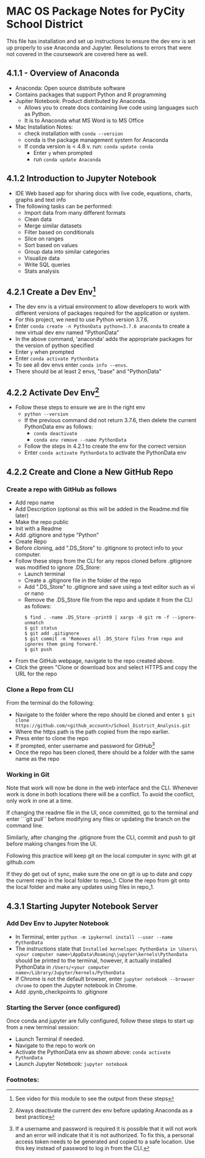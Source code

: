 # MAC OS Package Notes for PyCity School District
This file has installation and set up instructions to ensure the dev env is set up properly to use Anaconda and Jupyter. Resolutions to errors that were not covered in the coursework are covered here as well.

## 4.1.1 - Overview of Anaconda
- Anaconda: Open source distribute software
- Contains packages that support Python and R programming
- Jupiter Notebook: Product distributed by Anaconda.
   - Allows you to create docs containing live code using languages such as Python.
   - It is to Anaconda what MS Word is to MS Office
 - Mac Installation Notes: 
   - check installation with ```conda --version```
   - conda is the package management system for Anaconda
   - If conda version is < 4.8 v. run: ```conda update conda```
      - Enter ```y``` when prompted
      - run ```conda update Anaconda```

## 4.1.2 Introduction to Jupyter Notebook
- IDE Web based app for sharing docs with live code, equations, charts, graphs and text info
- The following tasks can be performed:
   - Import data from many different formats
   - Clean data
   - Merge similar datasets
   - Filter based on conditionals
   - Slice on ranges
   - Sort based on values
   - Group data into similar categories
   - Visualize data
   - Write SQL queries
   - Stats analysis
  
## 4.2.1 Create a Dev Env[^1]
- The dev env is a virtual environment to allow developers to work with different versions of packages required for the application or system.
- For this project, we need to use Python version 3.7.6.
- Enter ```conda create -n PythonData python=3.7.6 anaconda``` to create a new virtual dev env named "PythonData"
- In the above command, 'anaconda' adds the appropriate packages for the version of python specified
- Enter ```y``` when prompted
- Enter ```conda activate PythonData```
- To see all dev envs enter ```conda info --envs```.
- There should be at least 2 envs, "base" and "PythonData"

## 4.2.2 Activate Dev Env[^2]
- Follow these steps to ensure we are in the right env
   - ```python --version``` 
   - If the previous command did not return 3.7.6, then delete the current PythonData env as follows:
      - ```conda deactivate```
      - ```conda env remove --name PythonData```
   - Follow the steps in 4.2.1 to create the env for the correct version
   - Enter ```conda activate PythonData``` to activate the PythonData env
  
## 4.2.2 Create and Clone a New GitHub Repo
 
### Create a repo with GitHub as follows
- Add repo name
- Add Description (optional as this will be added in the Readme.md file later)
- Make the repo public
- Init with a Readme
- Add .gitignore and type "Python"
- Create Repo
- Before cloning, add ".DS_Store" to .gitignore to protect info to your computer.
- Follow these steps from the CLI for any repos cloned before .gitignore was modified to ignore .DS_Store:
   - Launch terminal
   - Create a .gitignore file in the folder of the repo
   - Add ".DS_Store" to .gitignore and save using a text editor such as vi or nano
   - Remove the .DS_Store file from the repo and update it from the CLI as follows:
     ```
     $ find . -name .DS_Store -print0 | xargs -0 git rm -f --ignore-unmatch
     $ git status
     $ git add .gitignore
     $ git commit -m 'Removes all .DS_Store files from repo and ignores them going forward.'
     $ git push
     ```
- From the GitHub webpage, navigate to the repo created above.
- Click the green "Clone or download box and select HTTPS and copy the URL for the repo

### Clone a Repo from CLI
From the terminal do the following:
- Navigate to the folder where the repo should be cloned and enter 
  ```$ git clone https://github.com/<github_account>/School_District_Analysis.git```
- Where the https path is the path copied from the repo earlier.
- Press enter to clone the repo
- If prompted, enter username and password for GitHub[^3]
- Once the repo has been cloned, there should be a folder with the same name as the repo

### Working in Git
Note that work will now be done in the web interface and the CLI.  Whenever work is done in both locations there will be a conflict.  To avoid the conflict, only work in one at a time.

If changing the readme file in the UI, once committed, go to the terminal and enter ```git pull`` before modifying any files or updating the branch on the command line.

Similarly, after changing the .gitignore from the CLI, commit and push to git before making changes from the UI.

Following this practice will keep git on the local computer in sync with git at github.com

If they do get out of sync, make sure the one on git is up to date and copy the current repo in the local folder to repo_1.  Clone the repo from git onto the local folder and make any updates using files in repo_1.

## 4.3.1 Starting Jupyter Notebook Server

### Add Dev Env to Jupyter Notebook
- In Terminal, enter ```python -m ipykernel install --user --name PythonData```
- The instructions state that ```Installed kernelspec PythonData in \Users\<your computer name>\AppData\Roaming\jupyter\kernels\PythonData``` should be printed to the terminal, however, it actually installed PythonData in ```/Users/<your computer name>/Library/Jupyter/kernels/PythonData```
- If Chrome is not the default browser, enter ```jupyter notebook --browser chrome``` to open the Jupyter notebook in Chrome.
- Add .ipynb_checkpoints to .gitignore

### Starting the Server (once configured)
Once conda and jupyter are fully configured, follow these steps to start up from a new terminal session:
- Launch Terminal if needed.
- Navigate to the repo to work on
- Activate the PythonData env as shown above: ```conda activate PythonData```
- Launch Jupyter Notebook: ```jupyter notebook```

     
### Footnotes:
[^1]: See video for this module to see the output from these steps
[^2]: Always deactivate the current dev env before updating Anaconda as a best practice
[^3]: If a username and password is required it is possible that it will not work and an error will indicate that it is not authorized. To fix this, a personal access token needs to be generated and copied to a safe location. Use this key instead of password to log in from the CLI.
